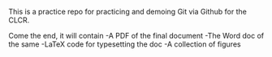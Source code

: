 This is a practice repo for practicing and demoing Git via Github for the CLCR.

Come the end, it will contain
-A PDF of the final document
-The Word doc of the same
-LaTeX code for typesetting the doc
-A collection of figures
